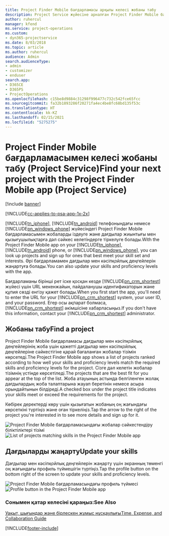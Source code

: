 ```yaml
---
title: Project Finder Mobile бағдарламасы арқылы келесі жобаны табу
description: Project Service жүйесіне арналған Project Finder Mobile бағдарламасымен келесі жобаны табу жолы
author: ruhercul
manager: kfend
ms.service: project-operations
ms.custom:
- dyn365-projectservice
ms.date: 8/03/2018
ms.topic: article
ms.author: ruhercul
audience: Admin
search.audienceType:
- admin
- customizer
- enduser
search.app:
- D365CE
- D365PS
- ProjectOperations
ms.openlocfilehash: c15be8d9884c31298f996477c732c542fce65fcc
ms.sourcegitcommit: fa32b1893286f20271fa4ec4be8fc68bd135f53c
ms.translationtype: HT
ms.contentlocale: kk-KZ
ms.lasthandoff: 02/15/2021
ms.locfileid: "5275275"
---
```

# <a name="find-your-next-project-with-the-project-finder-mobile-app-project-service"></a><span data-ttu-id="abc49-103">Project Finder Mobile бағдарламасымен келесі жобаны табу (Project Service)</span><span class="sxs-lookup"><span data-stu-id="abc49-103">Find your next project with the Project Finder Mobile app (Project Service)</span></span>

[!include [banner](../includes/psa-now-project-operations.md)]

[!INCLUDE[cc-applies-to-psa-app-1x-2x](../includes/cc-applies-to-psa-app-1x-2x.md)]

<span data-ttu-id="abc49-104">[!INCLUDE[tn_iphone](../includes/tn-iphone.md)], [!INCLUDE[tn_android](../includes/tn-android.md)] телефонындағы немесе [!INCLUDE[pn_windows_phone](../includes/pn-windows-phone.md)] жүйесіндегі Project Finder Mobile бағдарламасымен жобаларды іздеуге және дағдылар жиынтығы мен қызығушылықтарға дәл сәйкес келетіндерге тіркелуге болады.</span><span class="sxs-lookup"><span data-stu-id="abc49-104">With the Project Finder Mobile app on your [!INCLUDE[tn_iphone](../includes/tn-iphone.md)], [!INCLUDE[tn_android](../includes/tn-android.md)] phone, or [!INCLUDE[pn_windows_phone](../includes/pn-windows-phone.md)], you can look up projects and sign up for ones that best meet your skill set and interests.</span></span> <span data-ttu-id="abc49-105">Әрі бағдарламамен дағдылар мен кәсіпқойлық деңгейлерін жаңартуға болады.</span><span class="sxs-lookup"><span data-stu-id="abc49-105">You can also update your skills and proficiency levels with the app.</span></span>  
  
 <span data-ttu-id="abc49-106">Бағдарламаны бірінші рет іске қосқан кезде [!INCLUDE[pn_crm_shortest](../includes/pn-crm-shortest.md)] жүйесі үшін URL мекенжайын, пайдаланушы идентификаторын және құпия сөзді енгізу қажет болады.</span><span class="sxs-lookup"><span data-stu-id="abc49-106">When you first start the app, you'll need to enter the URL for your [!INCLUDE[pn_crm_shortest](../includes/pn-crm-shortest.md)] system, your user ID, and your password.</span></span> <span data-ttu-id="abc49-107">Егер осы ақпарат болмаса, [!INCLUDE[pn_crm_shortest](../includes/pn-crm-shortest.md)] әкімшісіне хабарласыңыз.</span><span class="sxs-lookup"><span data-stu-id="abc49-107">If you don't have this information,  contact your [!INCLUDE[pn_crm_shortest](../includes/pn-crm-shortest.md)] administrator.</span></span>  
  
## <a name="find-a-project"></a><span data-ttu-id="abc49-108">Жобаны табу</span><span class="sxs-lookup"><span data-stu-id="abc49-108">Find a project</span></span>  
 <span data-ttu-id="abc49-109">Project Finder Mobile бағдарламасы дағдылар мен кәсіпқойлық деңгейлерінің жоба үшін қажетті дағдылар мен кәсіпқойлық деңгейлеріне сәйкестігіне қарай бағаланған жобалар тізімін көрсетеді.</span><span class="sxs-lookup"><span data-stu-id="abc49-109">The Project Finder Mobile app shows a list of projects ranked according to how well your skills and proficiency levels match the required skills and proficiency levels for the project.</span></span> <span data-ttu-id="abc49-110">Сізге дәл келетін жобалар тізімнің үстінде көрсетіледі.</span><span class="sxs-lookup"><span data-stu-id="abc49-110">The projects that are the best fit for you appear at the top of the list.</span></span> <span data-ttu-id="abc49-111">Жоба атауының астында белгіленген жолақ дағдылардың жоба талаптарына жауап беретінін немесе асыра орындайтынын білдіреді.</span><span class="sxs-lookup"><span data-stu-id="abc49-111">A checked box under the project title indicates your skills meet or exceed the requirements for the project.</span></span>  
  
 <span data-ttu-id="abc49-112">Көбірек деректерді көру үшін қызығатын жобаның оң жағындағы көрсеткіні түртіңіз және оған тіркеліңіз.</span><span class="sxs-lookup"><span data-stu-id="abc49-112">Tap the arrow to the right of the project you're interested in to see more details and sign up for it.</span></span>  
  
 <span data-ttu-id="abc49-113">![Project Finder Mobile бағдарламасындағы жобалар сәйкестендіру біліктіліктері тізімі](../psa/media/project-service-project-finder-list.png "Project Finder Mobile бағдарламасындағы жобалар сәйкестендіру біліктіліктері тізімі")</span><span class="sxs-lookup"><span data-stu-id="abc49-113">![List of projects matching skills in the Project Finder Mobile app](../psa/media/project-service-project-finder-list.png "List of projects matching skills in the Project Finder Mobile app")</span></span>  
  
## <a name="update-your-skills"></a><span data-ttu-id="abc49-114">Дағдыларды жаңарту</span><span class="sxs-lookup"><span data-stu-id="abc49-114">Update your skills</span></span>  
 <span data-ttu-id="abc49-115">Дағдылар мен кәсіпқойлық деңгейлерін жаңарту үшін экранның төменгі оң жағындағы профиль түймешігін түртіңіз.</span><span class="sxs-lookup"><span data-stu-id="abc49-115">Tap the profile button on the bottom right of the screen to update your skills and proficiency levels.</span></span>  
  
 <span data-ttu-id="abc49-116">![Project Finder Mobile бағдарламасындағы профиль түймесі](../psa/media/project-service-project-finder-profile.png "Project Finder Mobile бағдарламасындағы профиль түймесі")</span><span class="sxs-lookup"><span data-stu-id="abc49-116">![Profile button in the Project Finder Mobile app](../psa/media/project-service-project-finder-profile.png "Profile button in the Project Finder Mobile app")</span></span>  
  
### <a name="see-also"></a><span data-ttu-id="abc49-117">Сонымен қатар келесіні қараңыз:</span><span class="sxs-lookup"><span data-stu-id="abc49-117">See Also</span></span>  
 [<span data-ttu-id="abc49-118">Уақыт, шығындар және бірлескен жұмыс нұсқаулығы</span><span class="sxs-lookup"><span data-stu-id="abc49-118">Time, Expense, and Collaboration Guide</span></span>](../psa/time-expense-collaboration-guide.md)


[!INCLUDE[footer-include](../includes/footer-banner.md)]